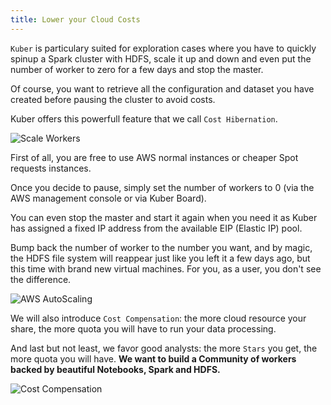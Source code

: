```yaml
---
title: Lower your Cloud Costs
---
```


`Kuber` is particulary suited for exploration cases where you have to quickly spinup a Spark cluster with HDFS, scale it up and down and even put the number of worker to zero for a few days and stop the master.

Of course, you want to retrieve all the configuration and dataset you have created before pausing the cluster to avoid costs.

Kuber offers this powerfull feature that we call `Cost Hibernation`.

![Scale Workers](/images/datalayer/scale-workers.png "Scale Workers")

First of all, you are free to use AWS normal instances or cheaper Spot requests instances.

Once you decide to pause, simply set the number of workers to 0 (via the AWS management console or via Kuber Board).

You can even stop the master and start it again when you need it as Kuber has assigned a fixed IP address from the available EIP (Elastic IP) pool.

Bump back the number of worker to the number you want, and by magic, the HDFS file system will reappear just like you left it a few days ago, but this time with brand new virtual machines. For you, as a user, you don't see the difference.

![AWS AutoScaling](/images/aws/aws-autoscaling.png "AWS AutoScaling")

We will also introduce `Cost Compensation`: the more cloud resource your share, the more quota you will have to run your data processing. 

And last but not least, we favor good analysts: the more `Stars` you get, the more quota you will have. **We want to build a Community of workers backed by beautiful Notebooks, Spark and HDFS.**

![Cost Compensation](/images/datalayer/cost-compensation.svg "Cost Compensation")
